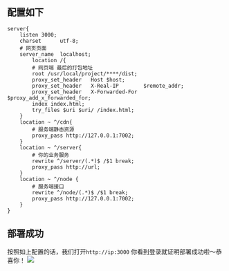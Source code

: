 ## 配置如下
```
server{
	listen 3000;
	charset      utf-8;
	# 网页页面
	server_name  localhost;
        location /{
        # 网页端 最后的打包地址
		root /usr/local/project/****/dist;
		proxy_set_header   Host $host;
		proxy_set_header   X-Real-IP        $remote_addr;
		proxy_set_header   X-Forwarded-For  $proxy_add_x_forwarded_for;
		index index.html;
		try_files $uri $uri/ /index.html;
	}
	location ~ ^/cdn{
		# 服务端静态资源
		proxy_pass http://127.0.0.1:7002;
	}	
	location ~ ^/server{
		# 你的业务服务
		rewrite ^/server/(.*)$ /$1 break;
		proxy_pass http://url;
	}
	location ~ ^/node {
		# 服务端接口
		rewrite ^/node/(.*)$ /$1 break;
		proxy_pass http://127.0.0.1:7002;
	}
}
```

## 部署成功
按照如上配置的话，我们打开`http://ip:3000`
你看到登录就证明部署成功啦～恭喜你！
![](/node/docs-static/DeployNginx-1.jpg)

